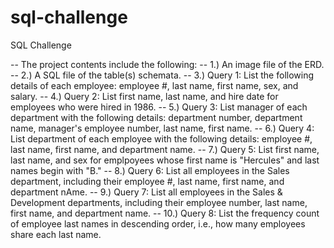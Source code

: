 # sql-challenge
SQL Challenge

-- The project contents include the following:
-- 1.) An image file of the ERD.
-- 2.) A SQL file of the table(s) schemata.
-- 3.) Query 1: List the following details of each employee: employee #, last name, first name, sex, and salary.
-- 4.) Query 2: List first name, last name, and hire date for employees who were hired in 1986.
-- 5.) Query 3: List manager of each department with the following details: department number, department name, manager's employee number, last name, first name.
-- 6.) Query 4: List department of each employee with the following details: employee #, last name, first name, and department name.
-- 7.) Query 5: List first name, last name, and sex for emplpoyees whose first name is "Hercules" and last names begin with "B."
-- 8.) Query 6: List all employees in the Sales department, including their employee #, last name, first name, and department nAme.
-- 9.) Query 7: List all employees in the Sales & Development departments, including their employee number, last name, first name, and department name.
-- 10.) Query 8: List the frequency count of employee last names in descending order, i.e., how many employees share each last name.
